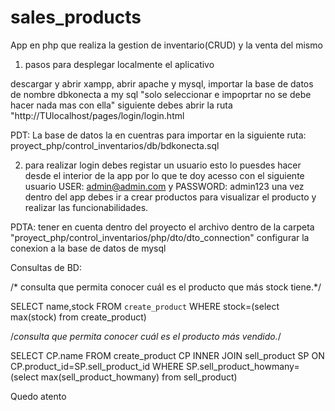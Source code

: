 # sales_products
App en php que realiza la gestion de inventario(CRUD) y la venta del mismo

1. pasos para desplegar localmente el aplicativo

descargar y abrir xampp, abrir apache y mysql, importar la base de datos de nombre dbkonecta a my sql "solo seleccionar e impoprtar no se debe hacer nada mas con ella" siguiente debes abrir la ruta "http://TUlocalhost/pages/login/login.html

PDT: La base de datos la en cuentras para importar en la siguiente ruta: proyect_php/control_inventarios/db/bdkonecta.sql

2. para realizar login debes registar un usuario esto lo puesdes hacer desde el interior de la app por lo que te doy acesso con el siguiente usuario USER: admin@admin.com y PASSWORD: admin123 una vez dentro del app debes ir a crear productos para visualizar el producto y realizar las funcionabilidades.

PDTA: tener en cuenta dentro del proyecto el archivo dentro de la carpeta "proyect_php/control_inventarios/php/dto/dto_connection" configurar la conexion a la base de datos de mysql

Consultas de BD:


/* consulta que permita conocer cuál es el producto que más stock tiene.*/

SELECT name,stock FROM `create_product` WHERE stock=(select max(stock) from create_product)

/*consulta que permita conocer cuál es el producto más vendido.*/

SELECT CP.name FROM create_product CP INNER JOIN sell_product SP ON CP.product_id=SP.sell_product_id WHERE SP.sell_product_howmany=(select max(sell_product_howmany) from sell_product)


Quedo atento